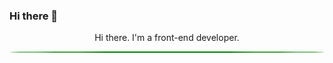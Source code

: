 ### Hi there 👋

<p align="center">Hi there. I'm a front-end developer.</p>
<div style="border:1px solid green; border-radius:50%">
  
</div>
<!--
**sumanhakki/sumanhakki** is a ✨ _special_ ✨ repository because its `README.md` (this file) appears on your GitHub profile.

Here are some ideas to get you started:

- 🔭 I’m currently working on ...
- 🌱 I’m currently learning ...
- 👯 I’m looking to collaborate on ...
- 🤔 I’m looking for help with ...
- 💬 Ask me about ...
- 📫 How to reach me: ...
- 😄 Pronouns: ...
- ⚡ Fun fact: ...
-->

